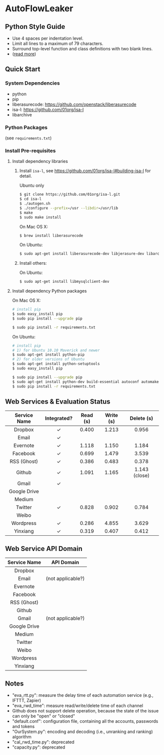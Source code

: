 AutoFlowLeaker
===

## Python Style Guide

- Use 4 spaces per indentation level.
- Limit all lines to a maximum of 79 characters.
- Surround top-level function and class definitions with two blank lines.
- ([read more](https://www.python.org/dev/peps/pep-0008/))

## Quick Start

### System Dependencies

- python
- pip
- liberasurecode: <https://github.com/openstack/liberasurecode>
- isa-l: <https://github.com/01org/isa-l>
- libarchive

### Python Packages

(see `requirements.txt`)

### Install Pre-requisites

1. Install dependency libraries

    1. Install `isa-l`, see <https://github.com/01org/isa-l#building-isa-l> for detail.

        Ubuntu only

        ```bash
        $ git clone https://github.com/01org/isa-l.git
        $ cd isa-l
        $ ./autogen.sh
        $ ./configure --prefix=/usr --libdir=/usr/lib
        $ make
        $ sudo make install
        ```

        On Mac OS X:

        ```bash
        $ brew install liberasurecode
        ```

        On Ubuntu:

        ```bash
        $ sudo apt-get install liberasurecode-dev libjerasure-dev libarchive-dev
        ```

    2. Install others:

        On Ubuntu:

        ```bash
        $ sudo apt-get install libmysqlclient-dev
        ```

2. Install dependency Python packages

    On Mac OS X:

    ```bash
    # install pip
    $ sudo easy_install pip
    $ sudo pip install --upgrade pip

    $ sudo pip install -r requirements.txt
    ```

    On Ubuntu:

    ```bash
    # install pip
    # 1) for Ubuntu 10.10 Maverick and newer
    $ sudo apt-get install python-pip
    # 2) for older versions of Ubuntu
    $ sudo apt-get install python-setuptools
    $ sudo easy_install pip

    $ sudo pip install --upgrade pip
    $ sudo apt-get install python-dev build-essential autoconf automake libtool
    $ sudo pip install -r requirements.txt
    ```

## Web Services & Evaluation Status

| Service Name | Integrated? | Read (s) | Write (s) | Delete (s) |
|:------------:|:-----------:|:--------:|:---------:|:----------:|
|Dropbox       |&#10003;     |0.400     |1.213      |0.956       |
|Email         |&#10003;     |          |           |            |
|Evernote      |&#10003;     |1.118     |1.150      |1.184       |
|Facebook      |&#10003;     |0.699     |1.479      |3.539       |
|RSS (Ghost)   |&#10003;     |0.386     |0.483      |0.378       |
|Github        |&#10003;     |1.091     |1.165      |1.143 (close)|
|Gmail         |&#10003;     |          |           |            |
|Google Drive  |             |          |           |            |
|Medium        |             |          |           |            |
|Twitter       |&#10003;     |0.828     |0.902      |0.784       |
|Weibo         |             |          |           |            |
|Wordpress     |&#10003;     |0.286     |4.855      |3.629       |
|Yinxiang      |&#10003;     |0.319     |0.407      |0.412       |

## Web Service API Domain

| Service Name | API Domain |
|:------------:|:----------:|
|Dropbox       |            |
|Email         |(not applicable?)|
|Evernote      |            |
|Facebook      |            |
|RSS (Ghost)   |            |
|Github        |            |
|Gmail         |(not applicable?)|
|Google Drive  |            |
|Medium        |            |
|Twitter       |            |
|Weibo         |            |
|Wordpress     |            |
|Yinxiang      |            |

## Notes

- "eva_rtt.py": measure the delay time of each automation service (e.g., IFTTT, Zapier)
- "eva\_rwd\_time": measure read/write/delete time of each channel
- Github does not support delete operation, because the state of the issue can only be "open" or "closed"
- "default.conf": configuration file, containing all the accounts, passwords and tokens
- "OurSystem.py": encoding and decoding (i.e., unranking and ranking) algorithm
- "cal\_rwd\_time.py": deprecated
- "capacity.py": deprecated
